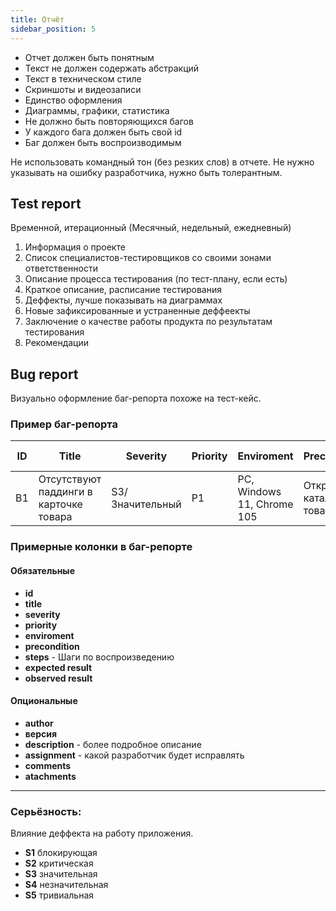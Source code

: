 ```yaml
---
title: Отчёт
sidebar_position: 5
---
```


- Отчет должен быть понятным
- Текст не должен содержать абстракций
- Текст в техническом стиле
- Скриншоты и видеозаписи
- Единство оформления
- Диаграммы, графики, статистика
- Не должно быть повторяющихся багов
- У каждого бага должен быть свой id
- Баг должен быть воспроизводимым

Не использовать командный тон (без резких слов) в отчете. Не нужно указывать на ошибку разработчика, нужно быть толерантным.

## Test report

Временной, итерационный (Месячный, недельный, ежедневный)

1. Информация о проекте
2. Список специалистов-тестировщиков со своими зонами ответственности
3. Описание процесса тестирования (по тест-плану, если есть)
4. Краткое описание, расписание тестирования
5. Деффекты, лучше показывать на диаграммах
6. Новые зафиксированные и устраненные деффеекты
7. Заключение о качестве работы продукта по результатам тестирования
8. Рекомендации

## Bug report

Визуально оформление баг-репорта похоже на тест-кейс.

### Пример баг-репорта

|ID|Title|Severity|Priority|Enviroment|Precondition|Steps|Expected result|Observed result|
|---|---|---|---|---|---|---|---|---|
|B1|Отсутствуют паддинги в карточке товара|S3/Значительный|P1|PC, Windows 11, Chrome 105|Открыть каталог товаров|Сравнить дизайн карточек|Дизайн соответствует|Дизайн не соответствует|

### Примерные колонки в баг-репорте

#### Обязательные

- **id**
- **title**
- **severity**
- **priority**
- **enviroment**
- **precondition**
- **steps** - Шаги по воспроизведению
- **expected result**
- **observed result**

#### Опциональные

- **author**
- **версия**
- **description** - более подробное описание
- **assignment** - какой разработчик будет исправлять
- **comments**
- **atachments**


***

### Серьёзность:

Влияние деффекта на работу приложения.

- **S1** блокирующая
- **S2** критическая 
- **S3** значительная 
- **S4** незначительная
- **S5** тривиальная 

